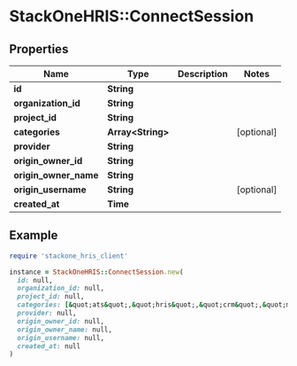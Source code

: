 # StackOneHRIS::ConnectSession

## Properties

| Name | Type | Description | Notes |
| ---- | ---- | ----------- | ----- |
| **id** | **String** |  |  |
| **organization_id** | **String** |  |  |
| **project_id** | **String** |  |  |
| **categories** | **Array&lt;String&gt;** |  | [optional] |
| **provider** | **String** |  |  |
| **origin_owner_id** | **String** |  |  |
| **origin_owner_name** | **String** |  |  |
| **origin_username** | **String** |  | [optional] |
| **created_at** | **Time** |  |  |

## Example

```ruby
require 'stackone_hris_client'

instance = StackOneHRIS::ConnectSession.new(
  id: null,
  organization_id: null,
  project_id: null,
  categories: [&quot;ats&quot;,&quot;hris&quot;,&quot;crm&quot;,&quot;marketing&quot;,&quot;common&quot;],
  provider: null,
  origin_owner_id: null,
  origin_owner_name: null,
  origin_username: null,
  created_at: null
)
```

